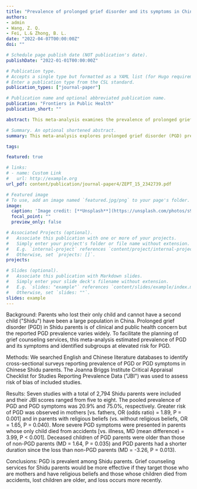```yaml
---
title: "Prevalence of prolonged grief disorder and its symptoms in Chinese parents who lost their only child: A systematic review and meta-analysis"
authors:
- admin
- Wang, Z. Q.
- Fei, L.& Zhong, B. L.
date: "2022-04-07T00:00:00Z"
doi: ""

# Schedule page publish date (NOT publication's date).
publishDate: "2022-01-01T00:00:00Z"

# Publication type.
# Accepts a single type but formatted as a YAML list (for Hugo requirements).
# Enter a publication type from the CSL standard.
publication_types: ["journal-paper"]

# Publication name and optional abbreviated publication name.
publication: "Frontiers in Public Health"
publication_short: ""

abstract: This meta-analysis examines the prevalence of prolonged grief disorder (PGD) among Chinese Shidu parents, highlighting elevated risks among mothers, those with religious beliefs, and parents whose only child died from accidents, suggesting targeted grief counseling interventions for these vulnerable groups.

# Summary. An optional shortened abstract.
summary: This meta-analysis explores prolonged grief disorder (PGD) prevalence among Chinese Shidu parents, identifying higher risks in mothers, those with religious beliefs, and parents whose child died from accidents. Targeted grief counseling is recommended for these groups.

tags:

featured: true

# links:
# - name: Custom Link
#   url: http://example.org
url_pdf: content/publication/journal-paper4/ZEPT_15_2342739.pdf

# Featured image
# To use, add an image named `featured.jpg/png` to your page's folder. 
image:
  caption: 'Image credit: [**Unsplash**](https://unsplash.com/photos/s9CC2SKySJM)'
  focal_point: ""
  preview_only: false

# Associated Projects (optional).
#   Associate this publication with one or more of your projects.
#   Simply enter your project's folder or file name without extension.
#   E.g. `internal-project` references `content/project/internal-project/index.md`.
#   Otherwise, set `projects: []`.
projects:

# Slides (optional).
#   Associate this publication with Markdown slides.
#   Simply enter your slide deck's filename without extension.
#   E.g. `slides: "example"` references `content/slides/example/index.md`.
#   Otherwise, set `slides: ""`.
slides: example
---
```


Background: Parents who lost their only child and cannot have a second child ("Shidu") have been a large population in China. Prolonged grief disorder (PGD) in Shidu parents is of clinical and public health concern but the reported PGD prevalence varies widely. To facilitate the planning of grief counseling services, this meta-analysis estimated prevalence of PGD and its symptoms and identified subgroups at elevated risk for PGD.

Methods: We searched English and Chinese literature databases to identify cross-sectional surveys reporting prevalence of PGD or PGD symptoms in Chinese Shidu parents. The Joanna Briggs Institute Critical Appraisal Checklist for Studies Reporting Prevalence Data ("JBI") was used to assess risk of bias of included studies.

Results: Seven studies with a total of 2,794 Shidu parents were included and their JBI scores ranged from five to eight. The pooled prevalence of PGD and PGD symptoms was 20.9% and 75.0%, respectively. Greater risk of PGD was observed in mothers [vs. fathers, OR (odds ratio) = 1.89, P = 0.001] and in parents with religious beliefs (vs. without religious beliefs, OR = 1.65, P = 0.040). More severe PGD symptoms were presented in parents whose only child died from accidents [vs. illness, MD (mean difference) = 3.99, P < 0.001]. Deceased children of PGD parents were older than those of non-PGD parents (MD = 1.64, P = 0.035) and PGD parents had a shorter duration since the loss than non-PGD parents (MD = -3.26, P = 0.013).

Conclusions: PGD is prevalent among Shidu parents. Grief counseling services for Shidu parents would be more effective if they target those who are mothers and have religious beliefs and those whose children died from accidents, lost children are older, and loss occurs more recently.
